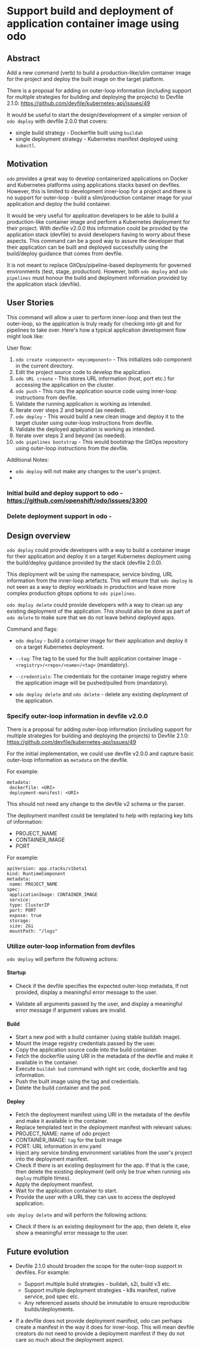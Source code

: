 # Support build and deployment of application container image using odo

## Abstract
Add a new command (verb) to build a production-like/slim container image for the project and deploy the built image on the target platform.

There is a proposal for adding on outer-loop information (including support for multiple strategies for building and deploying the projects) to Devfile 2.1.0: 
https://github.com/devfile/kubernetes-api/issues/49 

It would be useful to start the design/development of a simpler version of `odo deploy` with devfile 2.0.0 that covers:
- single build strategy - Dockerfile built using `buildah`
- single deployment strategy - Kubernetes manifest deployed using `kubectl`.

## Motivation
`odo` provides a great way to develop containerized applications on Docker and Kubernetes platforms using applications stacks based on devfiles. However, this is limited to development inner-loop for a project and there is no support for outer-loop - build a slim/production container image for your application and deploy the build container.

It would be very useful for application developers to be able to build a production-like container image and perform a Kubernetes deployment for their project. With devfile v2.0.0 this information could be provided by the application stack (devfile) to avoid developers having to worry about these aspects. This command can be a good way to assure the developer that their application can be built and deployed successfully using the build/deploy guidance that comes from devfile.

It is not meant to replace GitOps/pipeline-based deployments for governed environments (test, stage, production). However, both `odo deploy` and `odo pipelines` must honour the build and deployment information provided by the application stack (devfile).

## User Stories

This command will allow a user to perform inner-loop and then test the outer-loop, so the application is truly ready for checking into git and for pipelines to take over. Here's how a typical application development flow might look like: 

User flow: 
1. `odo create <component> <mycomponent>` - This initializes odo component in the current directory.
1. Edit the project source code to develop the application.
1. `odo URL create` - This stores URL information (host, port etc.) for accessing the application on the cluster.
1. `odo push` - This runs the application source code using inner-loop instructions from devfile.
1. Validate the running application is working as intended.
1. Iterate over steps 2 and beyond (as needed). 
1. `odo deploy` - This would build a new clean image and deploy it to the target cluster using outer-loop instructions from devfile.
1. Validate the deployed application is working as intended.
1. Iterate over steps 2 and beyond (as needed).
1. `odo pipelines bootstrap` - This would bootstrap the GitOps repository using outer-loop instructions from the devfile. 

Additional Notes: 
- `odo deploy` will not make any changes to the user's project.
- 
### Initial build and deploy support to odo - https://github.com/openshift/odo/issues/3300
### Delete deployment support in odo - <Need an issue on this>

## Design overview
`odo deploy` could provide developers with a way to build a container image for their application and deploy it on a target Kubernetes deployment using the build/deploy guidance provided by the stack (devfile 2.0.0).

This deployment will be using the namespace, service binding, URL information from the inner-loop artefacts. This will ensure that `odo deploy` is not seen as a way to deploy workloads in production and leave more complex production gitops options to `odo pipelines`.

`odo deploy delete` could provide developers with a way to clean up any existing deployment of the application. This should also be done as part of `odo delete` to make sure that we do not leave behind deployed apps.

Command and flags:
- `odo deploy` - build a container image for their application and deploy it on a target Kubernetes deployment.
 - `--tag`: The tag to be used for the built application container image - `<registry>/<repo>/<name>/<tag>` (mandatory).
 - `--credentials`: The credentials for the container image registry where the application image will be pushed/pulled from (mandatory).

- `odo deploy delete` and `odo delete` - delete any existing deployment of the application.
 
### Specify outer-loop information in devfile v2.0.0

There is a proposal for adding outer-loop information (including support for multiple strategies for building and deploying the projects) to Devfile 2.1.0: 
https://github.com/devfile/kubernetes-api/issues/49 

For the initial implementation, we could use devfile v2.0.0 and capture basic outer-loop information as `metadata` on the devfile. 

For example: 
```
metadata:
 dockerfile: <URI>
 deployment-manifest: <URI>
```

This should not need any change to the devfile v2 schema or the parser.

The deployment manifest could be templated to help with replacing key bits of information:
- PROJECT_NAME
- CONTAINER_IMAGE
- PORT

For example: 
```
apiVersion: app.stacks/v1beta1
kind: RuntimeComponent
metadata:
 name: PROJECT_NAME
spec:
 applicationImage: CONTAINER_IMAGE 
 service:
 type: ClusterIP
 port: PORT
 expose: true
 storage:
 size: 2Gi
 mountPath: "/logs"
```

### Utilize outer-loop information from devfiles

`odo deploy` will perform the following actions:

#### Startup
- Check if the devfile specifies the expected outer-loop metadata, If not provided, display a meaningful error message to the user.

- Validate all arguments passed by the user, and display a meaningful error message if argument values are invalid.

#### Build
- Start a new pod with a build container (using stable buildah image).
- Mount the image registry credentials passed by the user.
- Copy the application source code into the build container.
- Fetch the dockerfile using URI in the metadata of the devfile and make it available in the container.
- Execute `buildah bud` command with right src code, dockerfile and tag information.
- Push the built image using the tag and credentials.
- Delete the build container and the pod.

#### Deploy
- Fetch the deployment manifest using URI in the metadata of the devfile and make it available in the container.
- Replace templated text in the deployment manifest with relevant values:
 - PROJECT_NAME: name of odo project
 - CONTAINER_IMAGE: `tag` for the built image
 - PORT: URL information in env.yaml
- Inject any service binding environment variables from the user's project into the deployment manifest.
- Check if there is an existing deployment for the app. If that is the case, then delete the existing deployment (will only be true when running `odo deploy` multiple times).
- Apply the deployment manifest.
- Wait for the application container to start.
- Provide the user with a URL they can use to access the deployed application. 

`odo deploy delete` and will perform the following actions:
- Check if there is an existing deployment for the app, then delete it, else show a meaningful error message to the user. 

## Future evolution

- Devfile 2.1.0 should broaden the scope for the outer-loop support in devfiles. For example:
    - Support multiple build strategies - buildah, s2i, build v3 etc.
    - Support multiple deployment strategies - k8s manifest, native service, pod spec etc.
    - Any referenced assets should be immutable to ensure reproducible builds/deployments.

- If a devfile does not provide deployment manifest, odo can perhaps create a manifest in the way it does for inner-loop. This will mean devfile creators do not need to provide a deployment manifest if they do not care so much about the deployment aspect.